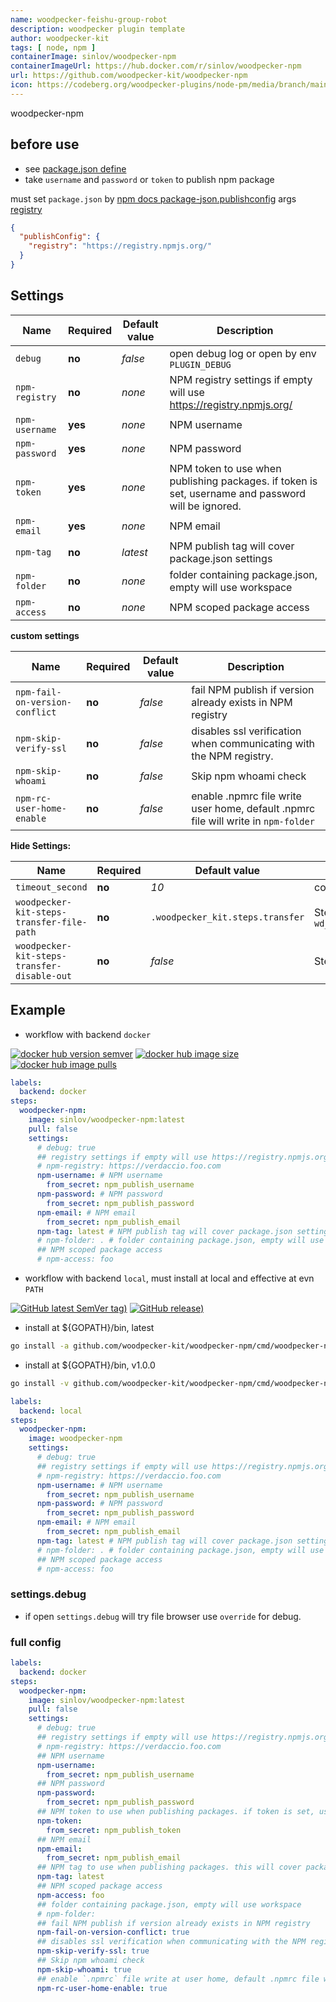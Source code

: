 ```yaml
---
name: woodpecker-feishu-group-robot
description: woodpecker plugin template
author: woodpecker-kit
tags: [ node, npm ]
containerImage: sinlov/woodpecker-npm
containerImageUrl: https://hub.docker.com/r/sinlov/woodpecker-npm
url: https://github.com/woodpecker-kit/woodpecker-npm
icon: https://codeberg.org/woodpecker-plugins/node-pm/media/branch/main/nodejs-logo-hexagon.png
---
```


woodpecker-npm

## before use

- see [package.json define](https://docs.npmjs.com/files/package.json)
- take `username` and `password` or `token` to publish npm package

must set `package.json`
by [npm docs package-json.publishconfig](https://docs.npmjs.com/files/package.json#publishconfig)
args [registry](https://docs.npmjs.com/cli/v10/using-npm/config#registry)

```json
{
  "publishConfig": {
    "registry": "https://registry.npmjs.org/"
  }
}
```

## Settings

| Name           | Required | Default value | Description                                                                                        |
|----------------|----------|---------------|----------------------------------------------------------------------------------------------------|
| `debug`        | **no**   | *false*       | open debug log or open by env `PLUGIN_DEBUG`                                                       |
| `npm-registry` | **no**   | *none*        | NPM registry settings if empty will use https://registry.npmjs.org/                                |
| `npm-username` | **yes**  | *none*        | NPM username                                                                                       |
| `npm-password` | **yes**  | *none*        | NPM password                                                                                       |
| `npm-token`    | **yes**  | *none*        | NPM token to use when publishing packages. if token is set, username and password will be ignored. |
| `npm-email`    | **yes**  | *none*        | NPM email                                                                                          |
| `npm-tag`      | **no**   | *latest*      | NPM publish tag will cover package.json settings                                                   |
| `npm-folder`   | **no**   | *none*        | folder containing package.json, empty will use workspace                                           |
| `npm-access`   | **no**   | *none*        | NPM scoped package access                                                                          |

**custom settings**

| Name                           | Required | Default value | Description                                                                        |
|--------------------------------|----------|---------------|------------------------------------------------------------------------------------|
| `npm-fail-on-version-conflict` | **no**   | *false*       | fail NPM publish if version already exists in NPM registry                         |
| `npm-skip-verify-ssl`          | **no**   | *false*       | disables ssl verification when communicating with the NPM registry.                |
| `npm-skip-whoami`              | **no**   | *false*       | Skip npm whoami check                                                              |
| `npm-rc-user-home-enable`      | **no**   | *false*       | enable .npmrc file write user home, default .npmrc file will write in `npm-folder` |

**Hide Settings:**

| Name                                        | Required | Default value                    | Description                                                                      |
|---------------------------------------------|----------|----------------------------------|----------------------------------------------------------------------------------|
| `timeout_second`                            | **no**   | *10*                             | command timeout setting by second                                                |
| `woodpecker-kit-steps-transfer-file-path`   | **no**   | `.woodpecker_kit.steps.transfer` | Steps transfer file path, default by `wd_steps_transfer.DefaultKitStepsFileName` |
| `woodpecker-kit-steps-transfer-disable-out` | **no**   | *false*                          | Steps transfer write disable out                                                 |

## Example

- workflow with backend `docker`

[![docker hub version semver](https://img.shields.io/docker/v/sinlov/woodpecker-npm?sort=semver)](https://hub.docker.com/r/sinlov/woodpecker-npm/tags?page=1&ordering=last_updated)
[![docker hub image size](https://img.shields.io/docker/image-size/sinlov/woodpecker-npm)](https://hub.docker.com/r/sinlov/woodpecker-npm)
[![docker hub image pulls](https://img.shields.io/docker/pulls/sinlov/woodpecker-npm)](https://hub.docker.com/r/sinlov/woodpecker-npm/tags?page=1&ordering=last_updated)

```yml
labels:
  backend: docker
steps:
  woodpecker-npm:
    image: sinlov/woodpecker-npm:latest
    pull: false
    settings:
      # debug: true
      ## registry settings if empty will use https://registry.npmjs.org/
      # npm-registry: https://verdaccio.foo.com
      npm-username: # NPM username
        from_secret: npm_publish_username
      npm-password: # NPM password
        from_secret: npm_publish_password
      npm-email: # NPM email
        from_secret: npm_publish_email
      npm-tag: latest # NPM publish tag will cover package.json settings
      # npm-folder: . # folder containing package.json, empty will use workspace
      ## NPM scoped package access
      # npm-access: foo
```

- workflow with backend `local`, must install at local and effective at evn `PATH`

[![GitHub latest SemVer tag)](https://img.shields.io/github/v/tag/woodpecker-kit/woodpecker-npm)](https://github.com/woodpecker-kit/woodpecker-npm/tags)
[![GitHub release)](https://img.shields.io/github/v/release/woodpecker-kit/woodpecker-npm)](https://github.com/woodpecker-kit/woodpecker-npm/releases)

- install at ${GOPATH}/bin, latest

```bash
go install -a github.com/woodpecker-kit/woodpecker-npm/cmd/woodpecker-npm@latest
```

- install at ${GOPATH}/bin, v1.0.0

```bash
go install -v github.com/woodpecker-kit/woodpecker-npm/cmd/woodpecker-npm@v1.0.0
```

```yml
labels:
  backend: local
steps:
  woodpecker-npm:
    image: woodpecker-npm
    settings:
      # debug: true
      ## registry settings if empty will use https://registry.npmjs.org/
      # npm-registry: https://verdaccio.foo.com
      npm-username: # NPM username
        from_secret: npm_publish_username
      npm-password: # NPM password
        from_secret: npm_publish_password
      npm-email: # NPM email
        from_secret: npm_publish_email
      npm-tag: latest # NPM publish tag will cover package.json settings
      # npm-folder: . # folder containing package.json, empty will use workspace
      ## NPM scoped package access
      # npm-access: foo
```

### settings.debug

- if open `settings.debug` will try file browser use `override` for debug.

### full config

```yaml
labels:
  backend: docker
steps:
  woodpecker-npm:
    image: sinlov/woodpecker-npm:latest
    pull: false
    settings:
      # debug: true
      ## registry settings if empty will use https://registry.npmjs.org/
      # npm-registry: https://verdaccio.foo.com
      ## NPM username
      npm-username:
        from_secret: npm_publish_username
      ## NPM password
      npm-password:
        from_secret: npm_publish_password
      ## NPM token to use when publishing packages. if token is set, username and password will be ignored.
      npm-token:
        from_secret: npm_publish_token
      ## NPM email
      npm-email:
        from_secret: npm_publish_email
      ## NPM tag to use when publishing packages. this will cover package.json version field.
      npm-tag: latest
      ## NPM scoped package access
      npm-access: foo
      ## folder containing package.json, empty will use workspace
      # npm-folder:
      ## fail NPM publish if version already exists in NPM registry
      npm-fail-on-version-conflict: true
      ## disables ssl verification when communicating with the NPM registry.
      npm-skip-verify-ssl: true
      ## Skip npm whoami check
      npm-skip-whoami: true
      ## enable `.npmrc` file write at user home, default .npmrc file will write in `npm-folder`
      npm-rc-user-home-enable: true
```


